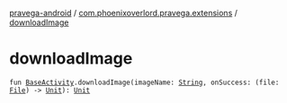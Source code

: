 [pravega-android](../index.md) / [com.phoenixoverlord.pravega.extensions](index.md) / [downloadImage](./download-image.md)

# downloadImage

`fun `[`BaseActivity`](../com.phoenixoverlord.pravega.base/-base-activity/index.md)`.downloadImage(imageName: `[`String`](https://kotlinlang.org/api/latest/jvm/stdlib/kotlin/-string/index.html)`, onSuccess: (file: `[`File`](https://docs.oracle.com/javase/6/docs/api/java/io/File.html)`) -> `[`Unit`](https://kotlinlang.org/api/latest/jvm/stdlib/kotlin/-unit/index.html)`): `[`Unit`](https://kotlinlang.org/api/latest/jvm/stdlib/kotlin/-unit/index.html)
